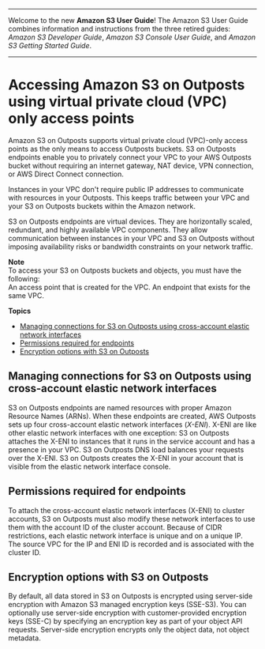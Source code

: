 --------

Welcome to the new **Amazon S3 User Guide**\! The Amazon S3 User Guide combines information and instructions from the three retired guides: *Amazon S3 Developer Guide*, *Amazon S3 Console User Guide*, and *Amazon S3 Getting Started Guide*\.

--------

# Accessing Amazon S3 on Outposts using virtual private cloud \(VPC\) only access points<a name="AccessingS3Outposts"></a>

Amazon S3 on Outposts supports virtual private cloud \(VPC\)\-only access points as the only means to access Outposts buckets\. S3 on Outposts endpoints enable you to privately connect your VPC to your AWS Outposts bucket without requiring an internet gateway, NAT device, VPN connection, or AWS Direct Connect connection\. 

Instances in your VPC don't require public IP addresses to communicate with resources in your Outposts\. This keeps traffic between your VPC and your S3 on Outposts buckets within the Amazon network\. 

S3 on Outposts endpoints are virtual devices\. They are horizontally scaled, redundant, and highly available VPC components\. They allow communication between instances in your VPC and S3 on Outposts without imposing availability risks or bandwidth constraints on your network traffic\.

**Note**  
To access your S3 on Outposts buckets and objects, you must have the following:  
An access point that is created for the VPC\.
An endpoint that exists for the same VPC\.

**Topics**
+ [Managing connections for S3 on Outposts using cross\-account elastic network interfaces](#S3OutpostsXENI)
+ [Permissions required for endpoints](#S3OutpostsClusters)
+ [Encryption options with S3 on Outposts](#S3OutpostsEncryption)

## Managing connections for S3 on Outposts using cross\-account elastic network interfaces<a name="S3OutpostsXENI"></a>

S3 on Outposts endpoints are named resources with proper Amazon Resource Names \(ARNs\)\. When these endpoints are created, AWS Outposts sets up four cross\-account elastic network interfaces \(*X\-ENI*\)\. X\-ENI are like other elastic network interfaces with one exception: S3 on Outposts attaches the X\-ENI to instances that it runs in the service account and has a presence in your VPC\. S3 on Outposts DNS load balances your requests over the X\-ENI\. S3 on Outposts creates the X\-ENI in your account that is visible from the elastic network interface console\.

## Permissions required for endpoints<a name="S3OutpostsClusters"></a>

To attach the cross\-account elastic network interfaces \(X\-ENI\) to cluster accounts, S3 on Outposts must also modify these network interfaces to use them with the account ID of the cluster account\. Because of CIDR restrictions, each elastic network interface is unique and on a unique IP\. The source VPC for the IP and ENI ID is recorded and is associated with the cluster ID\. 

## Encryption options with S3 on Outposts<a name="S3OutpostsEncryption"></a>

 By default, all data stored in S3 on Outposts is encrypted using server\-side encryption with Amazon S3 managed encryption keys \(SSE\-S3\)\. You can optionally use server\-side encryption with customer\-provided encryption keys \(SSE\-C\) by specifying an encryption key as part of your object API requests\. Server\-side encryption encrypts only the object data, not object metadata\. 